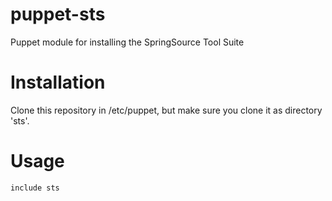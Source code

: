 puppet-sts
==========

Puppet module for installing the SpringSource Tool Suite

# Installation #

Clone this repository in /etc/puppet, but make sure you clone it as directory
'sts'.

# Usage #

	include sts

